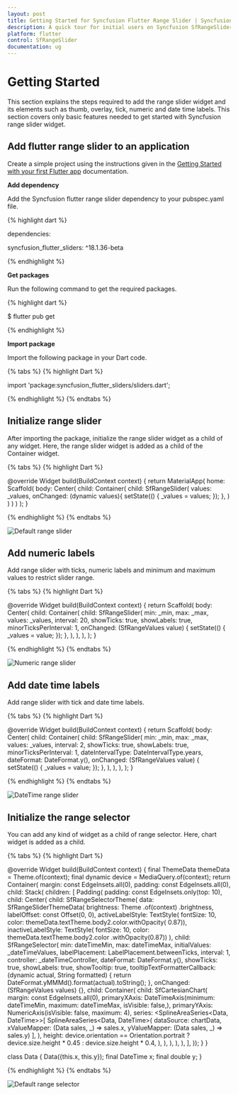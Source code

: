 ```yaml
---
layout: post
title: Getting Started for Syncfusion Flutter Range Slider | Syncfusion
description: A quick tour for initial users on Syncfusion SfRangeSlider for flutter platform
platform: flutter
control: SfRangeSlider
documentation: ug
---
```


# Getting Started
This section explains the steps required to add the range slider widget and its elements such as thumb, overlay, tick, numeric and date time labels. This section covers only basic features needed to get started with Syncfusion range slider widget.

## Add flutter range slider to an application
Create a simple project using the instructions given in the [Getting Started with your first Flutter app](https://flutter.dev/docs/get-started/test-drive?tab=vscode#create-app) documentation.

**Add dependency**

Add the Syncfusion flutter range slider dependency to your pubspec.yaml file.

{% highlight dart %}

dependencies:

syncfusion_flutter_sliders: ^18.1.36-beta

{% endhighlight %}

**Get packages** 

Run the following command to get the required packages.

{% highlight dart %}

$ flutter pub get

{% endhighlight %}

**Import package**

Import the following package in your Dart code.

{% tabs %}
{% highlight Dart %}

import 'package:syncfusion_flutter_sliders/sliders.dart';

{% endhighlight %}
{% endtabs %}

## Initialize range slider

After importing the package, initialize the range slider widget as a child of any widget. Here, the range slider widget is added as a child of the Container widget.

{% tabs %}
{% highlight Dart %}

@override
Widget build(BuildContext context) {
  return MaterialApp(
      home: Scaffold(
          body: Center(
              child: Container(
                  child: SfRangeSlider(
                    values: _values,
                    onChanged: (dynamic values){
                      setState(() {
                        _values = values;
                      });
                    },
                  )
              )
          )
      )
  );
}
	
{% endhighlight %}
{% endtabs %}

![Default range slider](/images/getting_started/default_range_slider.png)

## Add numeric labels

Add range slider with ticks, numeric labels and minimum and maximum values to restrict slider range.

{% tabs %}
{% highlight Dart %}

@override
Widget build(BuildContext context) {
  return Scaffold(
    body: Center(
      child: Container(
        child: SfRangeSlider(
          min: _min,
          max: _max,
          values: _values,
          interval: 20,
          showTicks: true,
          showLabels: true,
          minorTicksPerInterval: 1,
          onChanged: (SfRangeValues value) {
            setState(() {
              _values = value;
            });
          },
        ),
      ),
    ),
  );
}

{% endhighlight %}
{% endtabs %}

![Numeric range slider](/images/getting_started/numeric_range_slider.png)

## Add date time labels

Add range slider with tick and date time labels.

{% tabs %}
{% highlight Dart %}

@override
  Widget build(BuildContext context) {
    return Scaffold(
      body: Center(
        child: Container(
          child: SfRangeSlider(
            min: _min,
            max: _max,
            values: _values,
            interval: 2,
            showTicks: true,
            showLabels: true,
            minorTicksPerInterval: 1,
            dateIntervalType: DateIntervalType.years,
            dateFormat: DateFormat.y(),
            onChanged: (SfRangeValues value) {
              setState(() {
                _values = value;
              });
            },
          ),
        ),
      ),
    );
  }

{% endhighlight %}
{% endtabs %}

![DateTime range slider](/images/getting_started/date_range_slider.png)

## Initialize the range selector

You can add any kind of widget as a child of range selector. Here, chart widget is added as a child.

{% tabs %}
{% highlight Dart %}

@override
Widget build(BuildContext context) {
   final ThemeData themeData = Theme.of(context);
   final dynamic device = MediaQuery.of(context);
   return Container(
       margin: const EdgeInsets.all(0),
       padding: const EdgeInsets.all(0),
       child: Stack(
         children: <Widget>[
           Padding(
             padding: const EdgeInsets.only(top: 10),
             child: Center(
               child: SfRangeSelectorTheme(
                 data: SfRangeSliderThemeData(
                     brightness: Theme
                         .of(context)
                         .brightness,
                     labelOffset: const Offset(0, 0),
                     activeLabelStyle: TextStyle(
                         fontSize: 10,
                         color: themeData.textTheme.body2.color.withOpacity(
                            0.87)),
                     inactiveLabelStyle: TextStyle(
                         fontSize: 10,
                         color: themeData.textTheme.body2.color
                             .withOpacity(0.87))
                 ),
                 child: SfRangeSelector(
                   min: dateTimeMin,
                   max: dateTimeMax,
                   initialValues: _dateTimeValues,
                   labelPlacement: LabelPlacement.betweenTicks,
                   interval: 1,
                   controller: _dateTimeController,
                   dateFormat: DateFormat.y(),
                   showTicks: true,
                   showLabels: true,
                   showTooltip: true,
                   tooltipTextFormatterCallback: (dynamic actual,
                       String formatted) {
                     return DateFormat.yMMMd().format(actual).toString();
                   },
                   onChanged: (SfRangeValues values) {},
                   child: Container(
                     child: SfCartesianChart(
                       margin: const EdgeInsets.all(0),
                       primaryXAxis: DateTimeAxis(minimum: dateTimeMin,
                         maximum: dateTimeMax,
                         isVisible: false,),
                       primaryYAxis: NumericAxis(isVisible: false, maximum: 4),
                       series: <SplineAreaSeries<Data, DateTime>>[
                         SplineAreaSeries<Data, DateTime>(
                             dataSource: chartData,
                             xValueMapper: (Data sales, _) => sales.x,
                             yValueMapper: (Data sales, _) => sales.y)
                       ],
                     ),
                     height: device.orientation == Orientation.portrait
                         ? device.size.height * 0.45
                         : device.size.height * 0.4,
                   ),
                 ),
               ),
             ),
           ),
         ],
       ));
 }
}

class Data {
  Data({this.x, this.y});
  final DateTime x;
  final double y;
}

{% endhighlight %}
{% endtabs %}

![Default range selector](/images/getting_started/default_range_selector.png)
